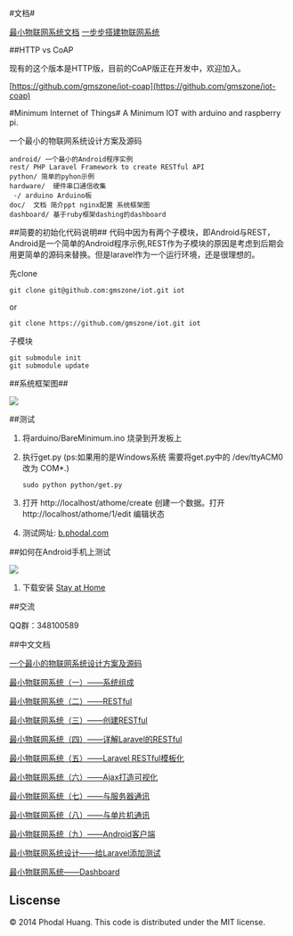 #文档#


[最小物联网系统文档](https://github.com/gmszone/iot-doc)
[一步步搭建物联网系统](http://designiot.phodal.com)

##HTTP vs CoAP

现有的这个版本是HTTP版，目前的CoAP版正在开发中，欢迎加入。

[https://github.com/gmszone/iot-coap](https://github.com/gmszone/iot-coap)

#Minimum Internet of Things#
A Minimum IOT with arduino and raspberry pi.

一个最小的物联网系统设计方案及源码

    android/ 一个最小的Android程序实例
    rest/ PHP Laravel Framework to create RESTful API
    python/ 简单的pyhon示例
    hardware/  硬件串口通信收集
	 -/ arduino Arduino板
    doc/  文档 简介ppt nginx配置 系统框架图
    dashboard/ 基于ruby框架dashing的dashboard

##简要的初始化代码说明##
代码中因为有两个子模块，即Android与REST，Android是一个简单的Android程序示例,REST作为子模块的原因是考虑到后期会用更简单的源码来替换。但是laravel作为一个运行环境，还是很理想的。

先clone

    git clone git@github.com:gmszone/iot.git iot

or 

    git clone https://github.com/gmszone/iot.git iot


子模块

    git submodule init
    git submodule update

##系统框架图##

![](https://raw.github.com/gmszone/iot/master/doc/dot/struct.jpg)

##测试

 1. 将arduino/BareMinimum.ino 烧录到开发板上

 2. 执行get.py (ps:如果用的是Windows系统 需要将get.py中的 /dev/ttyACM0 改为 COM*.)

        sudo python python/get.py

 3. 打开 http://localhost/athome/create 创建一个数据。打开 http://localhost/athome/1/edit 编辑状态

 4. 测试网址: [b.phodal.com][1]

##如何在Android手机上测试

![](https://raw.github.com/gmszone/iot/master/doc/images/android.png)

  1. 下载安装 [Stay at Home][13]

##交流

QQ群：348100589

##中文文档

[一个最小的物联网系统设计方案及源码][2]

[最小物联网系统（一）——系统组成][4]

[最小物联网系统（二）——RESTful][5]

[最小物联网系统（三）——创建RESTful][6]

[最小物联网系统（四）——详解Laravel的RESTful][7]

[最小物联网系统（五）——Laravel RESTful模板化][8]

[最小物联网系统（六）——Ajax打造可视化][9]

[最小物联网系统（七）——与服务器通讯][10]

[最小物联网系统（八）——与单片机通讯][11]

[最小物联网系统（九）——Android客户端][12]

[最小物联网系统设计——给Laravel添加测试][15]

[最小物联网系统——Dashboard][16]

## Liscense

© 2014 Phodal Huang. This code is distributed under the MIT license.

[1]:http://b.phodal.com
[2]:http://www.phodal.com/blog/bare-minimum-iot
[3]:https://github.com/gmszone/iot/wiki
[4]:http://www.phodal.com/blog/bare-minimum-iot-system-structure/
[5]:http://www.phodal.com/blog/bare-minimum-iot-system-restful/
[6]:http://www.phodal.com/blog/bare-minimum-iot-system-create-restful/
[7]:http://www.phodal.com/blog/bare-minimum-iot-system-about-restful/
[8]:http://www.phodal.com/blog/bare-minimum-iot-system-restful-template/
[9]:http://www.phodal.com/blog/bare-minimum-iot-system-ajax/
[10]:http://www.phodal.com/blog/bare-minimum-iot-system-date-commucation/
[11]:http://www.phodal.com/blog/bare-minimum-iot-system-mcu-commucation/
[12]:http://www.phodal.com/blog/bare-minimum-iot-system-android-example/
[13]:https://github.com/gmszone/Home-Anywhere/raw/master/app/build/apk/app-debug-unaligned.apk
[14]:http://bbs.phodal.com
[15]:http://www.phodal.com/blog/bare-minimum-iot-system-add-test-for-laravel/
[16]:http://www.phodal.com/blog/bare-minimum-iot-system-dashboard-framework-dashing/
